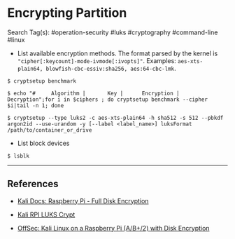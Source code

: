 # Encrypting Partition

Search Tag(s): #operation-security #luks #cryptography #command-line #linux

- List available encryption methods. The format parsed by the kernel is `"cipher[:keycount]-mode-ivmode[:ivopts]"`. Examples: `aes-xts-plain64, blowfish-cbc-essiv:sha256, aes:64-cbc-lmk`.

```
$ cryptsetup benchmark

$ echo "#     Algorithm |       Key |      Encryption |      Decryption";for i in $ciphers ; do cryptsetup benchmark --cipher $i|tail -n 1; done
```

`$ cryptsetup --type luks2 -c aes-xts-plain64 -h sha512 -s 512 --pbkdf argon2id --use-urandom -y [--label <label_name>] luksFormat /path/to/container_or_drive`

- List block devices

`$ lsblk`

---
## References

- [Kali Docs: Raspberry Pi - Full Disk Encryption](https://www.kali.org/docs/arm/raspberry-pi-with-luks-full-disk-encryption-2/)

- [Kali RPI LUKS Crypt](https://github.com/tothi/kali-rpi-luks-crypt)

- [OffSec: Kali Linux on a Raspberry Pi (A/B+/2) with Disk Encryption](https://www.offsec.com/kali-linux/raspberry-pi-luks-disk-encryption/)